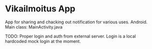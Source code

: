 # Vikailmoitus App
App for sharing and chacking out notification for various uses.
Android.
Main class: MainActivity.java

TODO:
Proper login and auth from external server. Login is a local hardcoded mock login at the moment.
